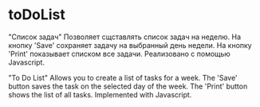 # toDoList
"Список задач"
Позволяет сщставлять список задач на неделю.
На кнопку 'Save' сохраняет задачу на выбранный день недели.
На кнопку 'Print' показывает списком все задачи.
Реализовано с помощью Javascript.

"To Do List"
Allows you to create a list of tasks for a week.
The 'Save' button saves the task on the selected day of the week.
The 'Print' button shows the list of all tasks.
Implemented with Javascript.
